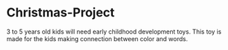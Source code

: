 # Christmas-Project
3 to 5 years old kids will need early childhood development toys. This toy is made for the kids making connection between color and words.

